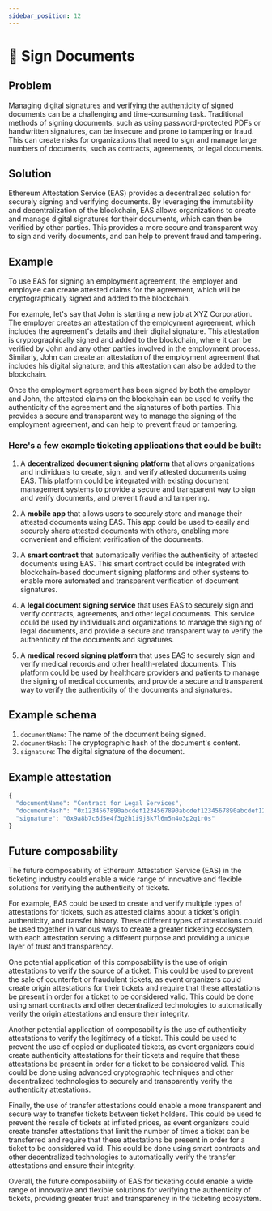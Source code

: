 ```yaml
---
sidebar_position: 12
---
```


#  📄 Sign Documents

## Problem
Managing digital signatures and verifying the authenticity of signed documents can be a challenging and time-consuming task. Traditional methods of signing documents, such as using password-protected PDFs or handwritten signatures, can be insecure and prone to tampering or fraud. This can create risks for organizations that need to sign and manage large numbers of documents, such as contracts, agreements, or legal documents.

## Solution
Ethereum Attestation Service (EAS) provides a decentralized solution for securely signing and verifying documents. By leveraging the immutability and decentralization of the blockchain, EAS allows organizations to create and manage digital signatures for their documents, which can then be verified by other parties. This provides a more secure and transparent way to sign and verify documents, and can help to prevent fraud and tampering.

## Example
To use EAS for signing an employment agreement, the employer and employee can create attested claims for the agreement, which will be cryptographically signed and added to the blockchain.

For example, let's say that John is starting a new job at XYZ Corporation. The employer creates an attestation of the employment agreement, which includes the agreement's details and their digital signature. This attestation is cryptographically signed and added to the blockchain, where it can be verified by John and any other parties involved in the employment process. Similarly, John can create an attestation of the employment agreement that includes his digital signature, and this attestation can also be added to the blockchain.

Once the employment agreement has been signed by both the employer and John, the attested claims on the blockchain can be used to verify the authenticity of the agreement and the signatures of both parties. This provides a secure and transparent way to manage the signing of the employment agreement, and can help to prevent fraud or tampering.


### Here's a few example ticketing applications that could be built:
1. A **decentralized document signing platform** that allows organizations and individuals to create, sign, and verify attested documents using EAS. This platform could be integrated with existing document management systems to provide a secure and transparent way to sign and verify documents, and prevent fraud and tampering.

2. A **mobile app** that allows users to securely store and manage their attested documents using EAS. This app could be used to easily and securely share attested documents with others, enabling more convenient and efficient verification of the documents.

3. A **smart contract** that automatically verifies the authenticity of attested documents using EAS. This smart contract could be integrated with blockchain-based document signing platforms and other systems to enable more automated and transparent verification of document signatures.

4. A **legal document signing service** that uses EAS to securely sign and verify contracts, agreements, and other legal documents. This service could be used by individuals and organizations to manage the signing of legal documents, and provide a secure and transparent way to verify the authenticity of the documents and signatures.

5. A **medical record signing platform** that uses EAS to securely sign and verify medical records and other health-related documents. This platform could be used by healthcare providers and patients to manage the signing of medical documents, and provide a secure and transparent way to verify the authenticity of the documents and signatures.


## Example schema
1. `documentName`: The name of the document being signed.
2. `documentHash`: The cryptographic hash of the document's content.
3. `signature`: The digital signature of the document.

## Example attestation
```jsx
{
  "documentName": "Contract for Legal Services",
  "documentHash": "0x1234567890abcdef1234567890abcdef1234567890abcdef1234567890abcdef",
  "signature": "0x9a8b7c6d5e4f3g2h1i9j8k7l6m5n4o3p2q1r0s"
}
```


## Future composability
The future composability of Ethereum Attestation Service (EAS) in the ticketing industry could enable a wide range of innovative and flexible solutions for verifying the authenticity of tickets.

For example, EAS could be used to create and verify multiple types of attestations for tickets, such as attested claims about a ticket's origin, authenticity, and transfer history. These different types of attestations could be used together in various ways to create a greater ticketing ecosystem, with each attestation serving a different purpose and providing a unique layer of trust and transparency.

One potential application of this composability is the use of origin attestations to verify the source of a ticket. This could be used to prevent the sale of counterfeit or fraudulent tickets, as event organizers could create origin attestations for their tickets and require that these attestations be present in order for a ticket to be considered valid. This could be done using smart contracts and other decentralized technologies to automatically verify the origin attestations and ensure their integrity.

Another potential application of composability is the use of authenticity attestations to verify the legitimacy of a ticket. This could be used to prevent the use of copied or duplicated tickets, as event organizers could create authenticity attestations for their tickets and require that these attestations be present in order for a ticket to be considered valid. This could be done using advanced cryptographic techniques and other decentralized technologies to securely and transparently verify the authenticity attestations.

Finally, the use of transfer attestations could enable a more transparent and secure way to transfer tickets between ticket holders. This could be used to prevent the resale of tickets at inflated prices, as event organizers could create transfer attestations that limit the number of times a ticket can be transferred and require that these attestations be present in order for a ticket to be considered valid. This could be done using smart contracts and other decentralized technologies to automatically verify the transfer attestations and ensure their integrity.

Overall, the future composability of EAS for ticketing could enable a wide range of innovative and flexible solutions for verifying the authenticity of tickets, providing greater trust and transparency in the ticketing ecosystem.